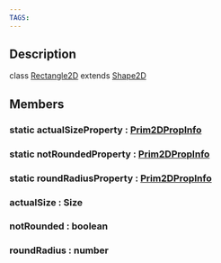 ```yaml
---
TAGS:
---
```

## Description

class [Rectangle2D](/classes/2.0/Rectangle2D) extends [Shape2D](/classes/2.0/Shape2D)



## Members

### static actualSizeProperty : [Prim2DPropInfo](/classes/2.0/Prim2DPropInfo)



### static notRoundedProperty : [Prim2DPropInfo](/classes/2.0/Prim2DPropInfo)



### static roundRadiusProperty : [Prim2DPropInfo](/classes/2.0/Prim2DPropInfo)



### actualSize : Size



### notRounded : boolean



### roundRadius : number



